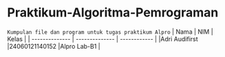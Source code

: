 # Praktikum-Algoritma-Pemrograman

`Kumpulan file dan program untuk tugas praktikum Alpro`
| Nama           | NIM            | Kelas        |
| -------------- | -------------- | ------------ |
|Adri Audifirst  |24060121140152  |Alpro Lab-B1  |
